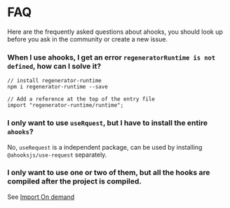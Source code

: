# FAQ

Here are the frequently asked questions about ahooks, you should look up before you ask in the community or create a new issue. 

### When I use ahooks, I get an error `regeneratorRuntime is not defined`, how can I solve it?

```
// install regenerator-runtime
npm i regenerator-runtime --save

// Add a reference at the top of the entry file
import "regenerator-runtime/runtime";
```

### I only want to use `useRquest`, but I have to install the entire `ahooks`?

No, `useRequest` is a independent package, can be used by installing `@ahooksjs/use-request` separately.

### I only want to use one or two of them, but all the hooks are compiled after the project is compiled.

See [Import On demand](/docs/getting-started?anchor=import-on-demand)

